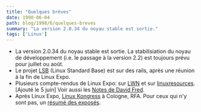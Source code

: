 ```yaml
---
title: "Quelques brèves"
date: 1998-06-04
path: blog/1998/6/quelques-breves
summary: "La version 2.0.34 du noyau stable est sortie."
tags: ['Linux']
---
```


<UL>

<LI>
La version 2.0.34 du noyau stable est sortie. La stabilisiation
du noyau de développement (i.e. le passage à la version 2.2) est toujours
prévu pour juillet ou août.
<LI>
Le projet <A HREF="http://lwn.net/980604/lsb.html">LSB</A>
(Linux Standard Base) est sur des rails, après une réunion à la fin de
Linux Expo.

<LI>
Plusieurs compte-rendus de Linux Expo: sur <A HREF="http://lwn.net/980604/exposum.html">LWN</A> et sur <A HREF="http://www.linuxresources.com/news/linux-expo.html">linuxresources</A>.
[Ajouté le 5 juin] Voir aussi les <A HREF="http://ic.net/~djf/misc/expo/notes.html">Notes de David Fred</A>.

<LI>Après Linux Expo, <A HREF="http://www.Linux-Kongress.de/">Linux Kongress</A>
à Cologne, RFA. Pour ceux qui n'y sont pas, un
<A HREF="http://www.Linux-Kongress.de/abstracts_e.html">résumé des exposés</A>.

</UL>



